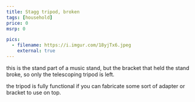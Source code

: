 ```yaml
---
title: Stagg tripod, broken
tags: [household]
price: 0
msrp: 0

pics:
  - filename: https://i.imgur.com/18yjTx6.jpeg
    external: true
---
```


this is the stand part of a music stand, but the bracket that held the stand
broke, so only the telescoping tripod is left.

the tripod is fully functional if you can fabricate some sort of adapter or
bracket to use on top.
